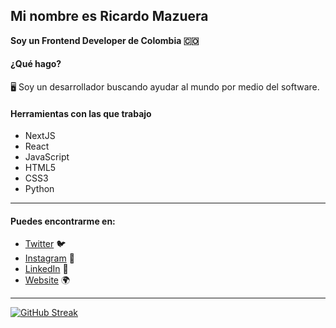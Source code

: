 ##  Mi nombre es Ricardo Mazuera

**Soy un Frontend Developer de Colombia 🇨🇴**

#### ¿Qué hago?

🖥 Soy un desarrollador buscando ayudar al mundo por medio del software.

#### Herramientas con las que trabajo

- NextJS
- React
- JavaScript
- HTML5
- CSS3
- Python

------------


####  Puedes encontrarme en:
- [Twitter](https://twitter.com/ricardomazuera_ "Twitter") 🐦
- [Instagram](https://www.instagram.com/ricardomazuera_/ "Instagram") 📸
- [LinkedIn](https://www.linkedin.com/in/ricardomazuera/?locale=en_US "LinkedIn") 💼
- [Website](https://ricardomazuera.com "Website") 🌍


------------


[![GitHub Streak](https://github-readme-streak-stats.herokuapp.com?user=ricardomazuera&theme=tokyonight_duo&date_format=j%20M%5B%20Y%5D)](https://git.io/streak-stats)
